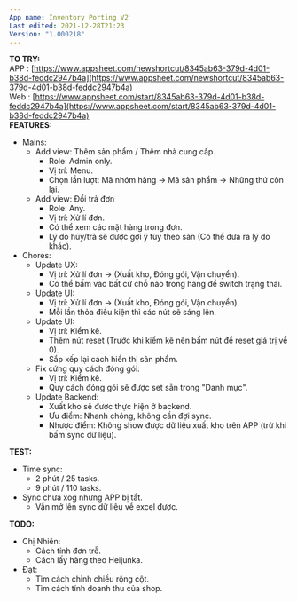 ```yaml
---
App name: Inventory Porting V2
Last edited: 2021-12-28T21:23
Version: "1.000218"
---
```

**TO TRY:**  
APP : [https://www.appsheet.com/newshortcut/8345ab63-379d-4d01-b38d-feddc2947b4a](https://www.appsheet.com/newshortcut/8345ab63-379d-4d01-b38d-feddc2947b4a)  
Web : [https://www.appsheet.com/start/8345ab63-379d-4d01-b38d-feddc2947b4a](https://www.appsheet.com/start/8345ab63-379d-4d01-b38d-feddc2947b4a)  
**FEATURES:**

- Mains:
    - Add view: Thêm sản phẩm / Thêm nhà cung cấp.
        - Role: Admin only.
        - Vị trí: Menu.
        - Chọn lần lượt: Mã nhóm hàng → Mã sản phẩm → Những thứ còn lại.
    - Add view: Đổi trả đơn
        - Role: Any.
        - Vị trí: Xử lí đơn.
        - Có thể xem các mặt hàng trong đơn.
        - Lý do hủy/trả sẽ được gợi ý tùy theo sàn (Có thể đưa ra lý do khác).
- Chores:
    - Update UX:
        - Vị trí: Xử lí đơn → (Xuất kho, Đóng gói, Vận chuyển).
        - Có thể bấm vào bất cứ chỗ nào trong hàng để switch trạng thái.
    - Update UI:
        - Vị trí: Xử lí đơn → (Xuất kho, Đóng gói, Vận chuyển).
        - Mỗi lần thỏa điều kiện thì các nút sẽ sáng lên.
    - Update UI:
        - Vị trí: Kiểm kê.
        - Thêm nút reset (Trước khi kiểm kê nên bấm nút để reset giá trị về 0).
        - Sắp xếp lại cách hiển thị sản phẩm.
    - Fix cứng quy cách đóng gói:
        - Vị trí: Kiểm kê.
        - Quy cách đóng gói sẽ được set sẵn trong "Danh mục".
    - Update Backend:
        - Xuất kho sẽ được thực hiện ở backend.
        - Ưu điểm: Nhanh chóng, không cần đợi sync.
        - Nhược điểm: Không show được dữ liệu xuất kho trên APP (trừ khi bấm sync dữ liệu).

**TEST:**

- Time sync:
    - 2 phút / 25 tasks.
    - 9 phút / 110 tasks.
- Sync chưa xog nhưng APP bị tắt.
    - Vẫn mở lên sync dữ liệu về excel được.

**TODO:**

- Chị Nhiên:
    - Cách tính đơn trễ.
    - Cách lấy hàng theo Heijunka.
- Đạt:
    - Tìm cách chỉnh chiều rộng cột.
    - Tìm cách tính doanh thu của shop.